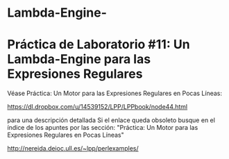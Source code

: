 Lambda-Engine-
==============

Práctica de Laboratorio #11: Un Lambda-Engine para las Expresiones Regulares
==============

Véase Práctica: Un Motor para las Expresiones Regulares en Pocas Líneas:

https://dl.dropbox.com/u/14539152/LPP/LPPbook/node44.html

para una descripción detallada
Si el enlace queda obsoleto busque en el índice de los apuntes por las sección: "Práctica: Un Motor para las Expresiones Regulares en Pocas Líneas"

http://nereida.deioc.ull.es/~lpp/perlexamples/